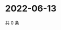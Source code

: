 # 2022-06-13

共 0 条

<!-- BEGIN WEIBO -->
<!-- 最后更新时间 Mon Jun 13 2022 05:12:34 GMT+0800 (China Standard Time) -->

<!-- END WEIBO -->
